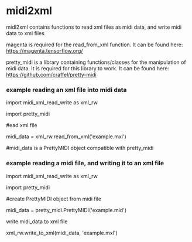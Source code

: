 # midi2xml
midi2xml contains functions to read xml files as midi data, and write midi data to xml files

magenta is required for the read_from_xml function. It can be found here: https://magenta.tensorflow.org/

pretty_midi is a library containing functions/classes for the manipulation of midi data. It is required for this library to work.
It can be found here: https://github.com/craffel/pretty-midi

### example reading an xml file into midi data

import midi_xml_read_write as xml_rw

import pretty_midi

#ead xml file

midi_data = xml_rw.read_from_xml('example.mxl')

#midi_data is a PrettyMIDI object compatible with pretty_midi

### example reading a midi file, and writing it to an xml file

import midi_xml_read_write as xml_rw

import pretty_midi

#create PrettyMIDI object from midi file

midi_data = pretty_midi.PrettyMIDI('example.mid')

write midi_data to xml file

xml_rw.write_to_xml(midi_data, 'example.mxl')